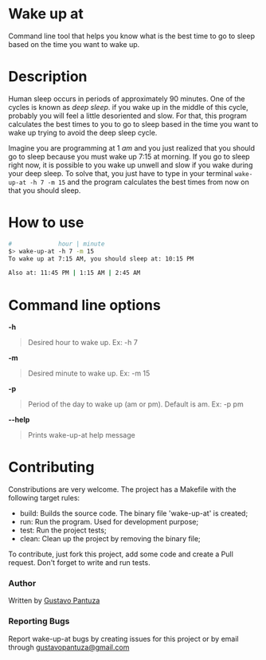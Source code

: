 # Wake up at
Command line tool that helps you know what is the best time to go to sleep based on the time you want to wake up.

# Description

Human sleep occurs in periods of approximately 90 minutes.
One of the cycles is known as *deep sleep*.
if you wake up in the middle of this cycle, probably you will feel a little desoriented and slow.
For that, this program calculates the best times to you to go to sleep based in the time you want to wake up trying to avoid the deep sleep cycle.

Imagine you are programming at 1 *am* and you just realized that you should go to sleep because you must wake up
7:15 at morning.
If you go to sleep right now, it is possible to you wake up unwell and slow if you wake during your deep sleep.
To solve that, you just have to type in your terminal `wake-up-at -h 7 -m 15` and the program calculates the best
times from now on that you should sleep.

# How to use

```bash
#             hour | minute
$> wake-up-at -h 7 -m 15
To wake up at 7:15 AM, you should sleep at: 10:15 PM

Also at: 11:45 PM | 1:15 AM | 2:45 AM
```

# Command line options
        
**-h**
> Desired hour to wake up. Ex: -h 7

**-m**
> Desired minute to wake up. Ex: -m 15

**-p**
> Period of the day to wake up (am or pm). Default is am. Ex: -p pm

**--help**
> Prints wake-up-at help message

# Contributing

Constributions are very welcome. The project has a Makefile with the following target rules:

* build: Builds the source code. The binary file 'wake-up-at' is created;
* run: Run the program. Used for development purpose;
* test: Run the project tests;
* clean: Clean up the project by removing the binary file;

To contribute, just fork this project, add some code and create a Pull request. Don't forget to write and run tests.

### Author

Written by [Gustavo Pantuza](https://pantuza.com)

### Reporting Bugs

Report wake-up-at bugs by creating issues for this project or by email through gustavopantuza@gmail.com
